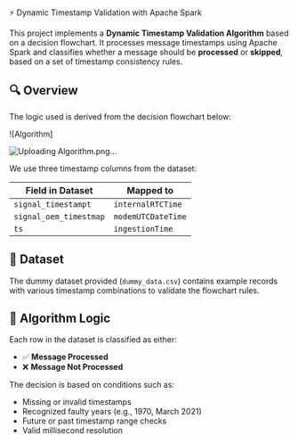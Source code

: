 ⚡ Dynamic Timestamp Validation with Apache Spark

This project implements a **Dynamic Timestamp Validation Algorithm** based on a decision flowchart. It processes message timestamps using Apache Spark and classifies whether a message should be **processed** or **skipped**, based on a set of timestamp consistency rules.

## 🔍 Overview

The logic used is derived from the decision flowchart below:

![Algorithm]

![Uploading Algorithm.png…]([dummy_data.csv](https://github.com/user-attachments/files/20782084/dummy_data.csv))

We use three timestamp columns from the dataset:

| Field in Dataset         | Mapped to             |
|--------------------------|-----------------------|
| `signal_timestampt`      | `internalRTCTime`     |
| `signal_oem_timestmap`   | `modemUTCDateTime`    |
| `ts`                     | `ingestionTime`       |

## 📁 Dataset

The dummy dataset provided (`dummy_data.csv`) contains example records with various timestamp combinations to validate the flowchart rules.

## 🧠 Algorithm Logic

Each row in the dataset is classified as either:
- ✅ **Message Processed**
- ❌ **Message Not Processed**

The decision is based on conditions such as:
- Missing or invalid timestamps
- Recognized faulty years (e.g., 1970, March 2021)
- Future or past timestamp range checks
- Valid millisecond resolution
